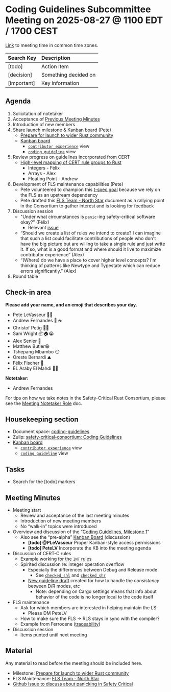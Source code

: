# **Coding Guidelines Subcommittee Meeting on 2025-08-27 @ 1100 EDT / 1700 CEST**

[Link](https://www.worldtimebuddy.com/?qm=1&lid=14,12,1850147,5&h=14&date=2025-8-20&sln=8-9&hf=1https://www.worldtimebuddy.com/?qm=1&lid=5,100,2643743,12,1850147,2193733,1880252,8,6&h=5&date=2025-8-27&sln=11-12&hf=1) to meeting time in common time zones.

| Search Key | Description |
| :---- | :---- |
| \[todo\] | Action Item |
| \[decision\] | Something decided on |
| \[important\] | Key information |

## **Agenda**

1. Solicitation of notetaker  
2. Acceptance of [Previous Meeting Minutes](https://github.com/rustfoundation/safety-critical-rust-consortium/blob/main/subcommittee/coding-guidelines/meetings/2025-08-20/minutes.md)  
3. Introduction of new members  
4. Share launch milestone & Kanban board (Pete)  
   * [Prepare for launch to wider Rust community](https://github.com/rustfoundation/safety-critical-rust-coding-guidelines/milestone/1)  
   * [Kanban board](https://github.com/orgs/rustfoundation/projects/1/views/3)  
     * [`contributor experience`](https://github.com/orgs/rustfoundation/projects/1/views/4) view  
     * [`coding guideline`](https://github.com/orgs/rustfoundation/projects/1/views/5) view  
5. Review progress on guidelines incorporated from CERT  
   * [High-level mapping of CERT rule groups to Rust](https://github.com/rustfoundation/safety-critical-rust-coding-guidelines/issues/152)  
     * Integers \- Félix  
     * Arrays \- Alex  
     * Floating Point \- Andrew  
6. Development of FLS maintenance capabilities (Pete)  
   * Pete volunteered to champion this [t-spec goal](https://rust-lang.github.io/rust-project-goals/2025h2/FLS-up-to-date-capabilities.html) because we rely on the FLS as an upstream dependency  
   * Pete drafted this [FLS Team \- North Star](https://hackmd.io/@plevasseur/HJb6qomOge/edit) document as a rallying point in the Consortium to gather interest and is looking for feedback  
7. Discussion session  
   * "Under what circumstances is `panic`\-ing safety-critical software okay?" (Félix)  
     * Relevant [issue](https://github.com/rustfoundation/safety-critical-rust-coding-guidelines/issues/158)  
   * “Should we create a list of rules we intend to create? I can imagine that such a list could facilitate contributions of people who don't have the big picture but are willing to take a single rule and just write it. If so, what is a good format and where should it live to maximize contributor experience” (Alex)  
   * “(Where) do we have a place to cover higher level concepts? I'm thinking of patterns like Newtype and Typestate which can reduce errors significantly.” (Alex)  
8. Round table

## **Check-in area**

**Please add your name, and an emoji that describes your day.**

* Pete LeVasseur 🧑‍💻  
* Andrew Fernandes 🤖 ☕  
* Christof Petig 😵‍💫  
* Sam Wright 📦🏠😭  
* Alex Senier 🫨  
* Matthew Butler😀  
* Tshepang Mbambo 😶  
* Oreste Bernardi ⛰️  
* Félix Fischer 🔋  
* EL Araby El Mahdi 🐌🔥

**Notetaker:**

* Andrew Fernandes

For tips on how we take notes in the Safety-Critical Rust Consortium, please see the [Meeting Notetaker Role](https://github.com/rustfoundation/safety-critical-rust-consortium/blob/main/docs/notetaker-role.md) doc.

## **Housekeeping section**

* Document space: [coding-guidelines](https://github.com/rustfoundation/safety-critical-rust-consortium/tree/main/subcommittee/coding-guidelines)  
* Zulip: [safety-critical-consortium: Coding Guidelines](https://rust-lang.zulipchat.com/#narrow/channel/445688-safety-critical-consortium/topic/Coding.20Guidelines)  
* [Kanban board](https://github.com/orgs/rustfoundation/projects/1/views/3)  
  * [`contributor experience`](https://github.com/orgs/rustfoundation/projects/1/views/4) view  
  * [`coding guideline`](https://github.com/orgs/rustfoundation/projects/1/views/5) view

## **Tasks**

* Search for the \[todo\] markers

## **Meeting Minutes**

* Meeting start  
  * Review and acceptance of the last meeting minutes  
  * Introduction of new meeting members  
  * No “walk-in” topics were introduced  
* Overview and discussion of the “[Coding Guidelines, Milestone 1](https://github.com/rustfoundation/safety-critical-rust-coding-guidelines/milestone/1)”  
  * Also see the “pre-alpha” [Kanban Board](https://github.com/orgs/rustfoundation/projects/1/views/3) (discussion)  
    * **\[todo\] @PLeVasseur** Proper Kanban-style access permissions  
    * **\[todo\] PeteLV** Incorporate the KB into the meeting agenda  
* Discussion of CERT-C rules  
  * Example working [for the `INT` rules](https://github.com/rustfoundation/safety-critical-rust-coding-guidelines/issues/152#issuecomment-3161474482)  
  * Spirited discussion re: integer operation overflow  
    * Especially the differences between Debug and Release mode  
      * See [`checked_shl`](https://doc.rust-lang.org/core/index.html?search=%22checked_shl%22) and [`checked_shr`](https://doc.rust-lang.org/core/index.html?search=%22checked_shr%22)  
    * [New guideline draft](https://github.com/rustfoundation/safety-critical-rust-coding-guidelines/issues/196) created for how to handle the *consistency* between D/R modes, etc  
      * Note: depending on Cargo settings means that info about behavior of the code is no longer local to the code itself  
* FLS maintenance  
  * Ask for which members are interested in helping maintain the LS  
    * Please DM PeteLV  
  * How to make sure the FLS → RLS stays in sync with the compiler?  
  * Example from Ferrocene ([traceability](https://public-docs.ferrocene.dev/main/qualification/traceability-matrix.html))  
* Discussion session  
  * Items punted until next meeting

## **Material**

Any material to read before the meeting should be included here.

* Milestone: [Prepare for launch to wider Rust community](https://github.com/rustfoundation/safety-critical-rust-coding-guidelines/milestone/1)  
* FLS Maintenance: [FLS Team \- North Star](https://hackmd.io/@plevasseur/HJb6qomOge/edit)  
* [Github Issue to discuss about panicking in Safety Critical](https://github.com/rustfoundation/safety-critical-rust-coding-guidelines/issues/158)


